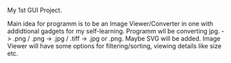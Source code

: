 My 1st GUI Project.

Main idea for programm is to be an Image Viewer/Converter in one with addidtional gadgets for my self-learning.
Programm wll be converting jpg. -> .png / .png -> .jpg / .tiff -> .jpg or .png. Maybe SVG will be added.
Image Viewer will have some options for filtering/sorting, viewing details like size etc.
